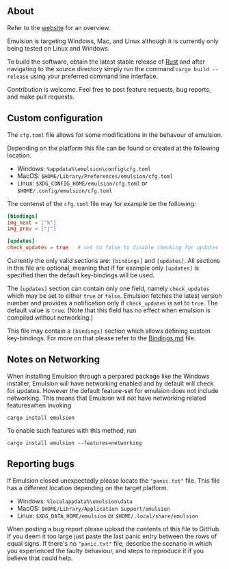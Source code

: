 ## About

Refer to the [website](https://arturkovacs.github.io/emulsion-website/) for an overview.

Emulsion is targeting Windows, Mac, and Linux although it is currently only being tested on Linux and Windows.

To build the software, obtain the latest stable release of [Rust](https://www.rust-lang.org/) and after navigating to the source directory simply run the command `cargo build --release` using your preferred command line interface.

Contribution is welcome. Feel free to post feature requests, bug reports, and make pull requests.

## Custom configuration

The `cfg.toml` file allows for some modifications in the behavour of emulsion. 

Depending on the platform this file can be found or created at the following location.

- Windows: `%appdata%\emulsion\config\cfg.toml`
- MacOS: `$HOME/Library/Preferences/emulsion/cfg.toml`
- Linux: `$XDG_CONFIG_HOME/emulsion/cfg.toml` or `$HOME/.config/emulsion/cfg.toml`

The contenst of the `cfg.toml` file may for example be the following:

```toml
[bindings]
img_next = ["k"]
img_prev = ["j"]

[updates]
check_updates = true   # set to false to disable checking for updates
```

Currently the only valid sections are: `[bindings]` and `[updates]`. All sections in this file are optional, meaning
that if for example only `[updates]` is specified then the default key-bindings will be used.

The `[updates]` section can contain only one field, namely `check_updates` which may be set to either `true` or `false`.
Emulsion fetches the latest version number and provides a notification only if `check_updates` is set to `true`.
The default value is `true`. (Note that this field has no effect when emulsion is compiled without networking.)

This file may contain a `[bindings]` section which allows defining custom key-bindings.
For more on that please refer to the [Bindings.md](Bindings.md) file.

## Notes on Networking

When installing Emulsion through a perpared package like the Windows installer, Emulsion will have networking enabled and by default
will check for updates. However the default feature-set for emulsion does not include networking. This means that Emulsion will
not have networking related featureswhen invoking
```
cargo install emulsion
```

To enable such features with this method, run
```
cargo install emulsion --features=networking
```

## Reporting bugs

If Emulsion closed unexpectedly please locate the `"panic.txt"` file. This file has a different location depending on the target platform.

- Windows: `%localappdata%\emulsion\data`
- MacOS: `$HOME/Library/Application Support/emulsion`
- Linux: `$XDG_DATA_HOME/emulsion` or `$HOME/.local/share/emulsion`

When posting a bug report please upload the contents of this file to GitHub. If you deem it too large just paste the last panic entry between the rows of equal signs. If there's no `"panic.txt"` file, describe the scenario in which you experienced the faulty behaviour, and steps to reproduce it if you believe that could help.
